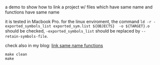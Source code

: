 a demo to show how to link a project w/ files which have same name and functions have same name

it is tested in Macbook Pro.
for the linux enviroment, the command `ld -r -exported_symbols_list exported_sym.list ${OBJECTS}  -o ${TARGET}.o` should be checked,
`-exported_symbols_list` should be replaced by `--retain-symbols-file`.

check also in my blog:
[link same name functions](https://wuchenxu.com/2018/04/15/integrate-files-with-same-name-same-function-in-C/)

```
make clean
make
```
